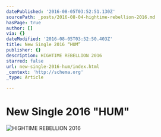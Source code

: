 ```yaml
---
datePublished: '2016-08-05T03:52:51.130Z'
sourcePath: _posts/2016-08-04-hightime-rebellion-2016.md
hasPage: true
author: []
via: {}
dateModified: '2016-08-05T03:52:50.403Z'
title: New Single 2016 “HUM”
publisher: {}
description: HIGHTIME REBELLION 2016
starred: false
url: new-single-2016-hum/index.html
_context: 'http://schema.org'
_type: Article

---
```

# New Single 2016 "HUM"
![HIGHTIME REBELLION 2016](https://the-grid-user-content.s3-us-west-2.amazonaws.com/b1efc764-d411-48a3-bf15-00cf1ffab06e.jpg)